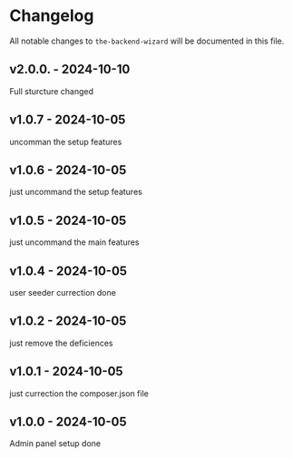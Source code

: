 # Changelog

All notable changes to `the-backend-wizard` will be documented in this file.

## v2.0.0. - 2024-10-10

Full sturcture changed

## v1.0.7 - 2024-10-05

uncomman the setup features

## v1.0.6 - 2024-10-05

just uncommand the setup features

## v1.0.5 - 2024-10-05

just uncommand the main features

## v1.0.4 - 2024-10-05

user seeder currection done

## v1.0.2 - 2024-10-05

just remove the deficiences

## v1.0.1 - 2024-10-05

just currection the composer.json file

## v1.0.0 - 2024-10-05

Admin panel setup done
